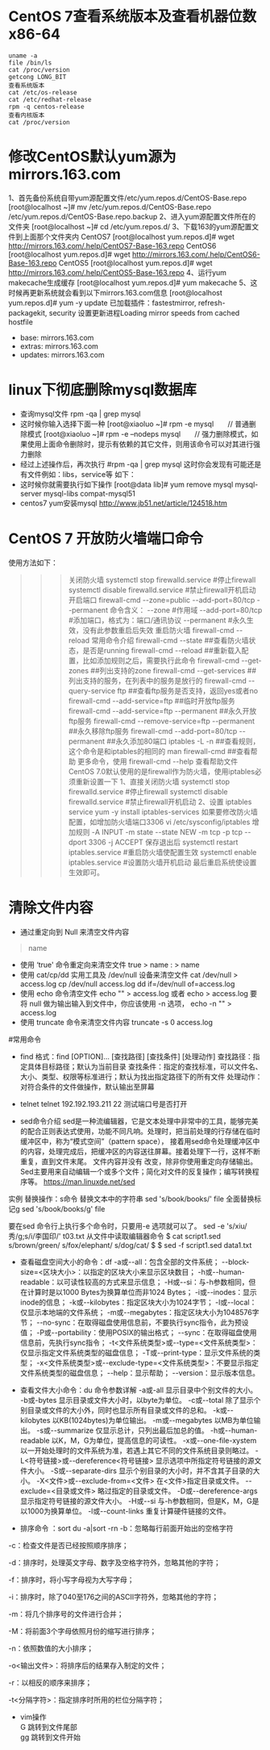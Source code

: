 # CentOS 7查看系统版本及查看机器位数x86-64
```
uname -a
file /bin/ls
cat /proc/version
getcong LONG_BIT
查看系统版本
cat /etc/os-release
cat /etc/redhat-release
rpm -q centos-release
查看内核版本
cat /proc/version
```

# 修改CentOS默认yum源为mirrors.163.com  

1、首先备份系统自带yum源配置文件/etc/yum.repos.d/CentOS-Base.repo
[root@localhost ~]# mv /etc/yum.repos.d/CentOS-Base.repo /etc/yum.repos.d/CentOS-Base.repo.backup
2、进入yum源配置文件所在的文件夹
[root@localhost ~]# cd /etc/yum.repos.d/
3、下载163的yum源配置文件到上面那个文件夹内
CentOS7
[root@localhost yum.repos.d]# wget http://mirrors.163.com/.help/CentOS7-Base-163.repo
CentOS6
[root@localhost yum.repos.d]# wget http://mirrors.163.com/.help/CentOS6-Base-163.repo
CentOS5
[root@localhost yum.repos.d]# wget http://mirrors.163.com/.help/CentOS5-Base-163.repo
4、运行yum makecache生成缓存
[root@localhost yum.repos.d]# yum makecache
5、这时候再更新系统就会看到以下mirrors.163.com信息
[root@localhost yum.repos.d]# yum -y update
已加载插件：fastestmirror, refresh-packagekit, security
设置更新进程Loading mirror speeds from cached hostfile
* base: mirrors.163.com
* extras: mirrors.163.com
* updates: mirrors.163.com


# linux下彻底删除mysql数据库
* 查询mysql文件 
rpm -qa | grep mysql 
* 这时候你输入选择下面一种 
[root@xiaoluo ~]# rpm -e mysql　　// 普通删除模式 
[root@xiaoluo ~]# rpm -e –nodeps mysql　　// 强力删除模式，如果使用上面命令删除时，提示有依赖的其它文件，则用该命令可以对其进行强力删除 
* 经过上述操作后，再次执行 #rpm -qa | grep mysql 这时你会发现有可能还是有文件例如：libs，service等 如下： 
* 这时候你就需要执行如下操作 
[root@data lib]# yum remove mysql mysql-server mysql-libs compat-mysql51 
* centos7 yum安装mysql 
http://www.jb51.net/article/124518.htm

# CentOS 7 开放防火墙端口命令
使用方法如下：
>>> 关闭防火墙
systemctl stop firewalld.service             #停止firewall
systemctl disable firewalld.service        #禁止firewall开机启动
>>> 开启端口
firewall-cmd --zone=public --add-port=80/tcp --permanent
 命令含义：
--zone #作用域
--add-port=80/tcp #添加端口，格式为：端口/通讯协议
--permanent #永久生效，没有此参数重启后失效
>>> 重启防火墙
firewall-cmd --reload
常用命令介绍
firewall-cmd --state                           ##查看防火墙状态，是否是running
firewall-cmd --reload                          ##重新载入配置，比如添加规则之后，需要执行此命令
firewall-cmd --get-zones                       ##列出支持的zone
firewall-cmd --get-services                    ##列出支持的服务，在列表中的服务是放行的
firewall-cmd --query-service ftp               ##查看ftp服务是否支持，返回yes或者no
firewall-cmd --add-service=ftp                 ##临时开放ftp服务
firewall-cmd --add-service=ftp --permanent     ##永久开放ftp服务
firewall-cmd --remove-service=ftp --permanent  ##永久移除ftp服务
firewall-cmd --add-port=80/tcp --permanent     ##永久添加80端口 
iptables -L -n                                 ##查看规则，这个命令是和iptables的相同的
man firewall-cmd                               ##查看帮助
更多命令，使用  firewall-cmd --help 查看帮助文件
>>>  CentOS 7.0默认使用的是firewall作为防火墙，使用iptables必须重新设置一下
1、直接关闭防火墙
systemctl stop firewalld.service           #停止firewall
systemctl disable firewalld.service     #禁止firewall开机启动
2、设置 iptables service
yum -y install iptables-services
如果要修改防火墙配置，如增加防火墙端口3306
vi /etc/sysconfig/iptables 
增加规则
-A INPUT -m state --state NEW -m tcp -p tcp --dport 3306 -j ACCEPT
保存退出后
systemctl restart iptables.service #重启防火墙使配置生效
systemctl enable iptables.service #设置防火墙开机启动
最后重启系统使设置生效即可。

# 清除文件内容
* 通过重定向到 Null 来清空文件内容
> name
* 使用 ‘true' 命令重定向来清空文件
true > name
: > name
* 使用 cat/cp/dd 实用工具及 /dev/null 设备来清空文件
cat /dev/null > access.log
cp /dev/null access.log
dd if=/dev/null of=access.log
* 使用 echo 命令清空文件
echo "" > access.log
或者
echo > access.log
要将 null 做为输出输入到文件中，你应该使用 -n 选项，
echo -n "" > access.log
* 使用 truncate 命令来清空文件内容
truncate -s 0 access.log

#常用命令
* find
格式：find [OPTION]... [查找路径] [查找条件] [处理动作]
查找路径：指定具体目标路径；默认为当前目录 
查找条件：指定的查找标准，可以文件名、大小、类型、权限等标准进行；默认为找出指定路径下的所有文件
处理动作：对符合条件的文件做操作，默认输出至屏幕

* telnet
telnet 192.192.193.211 22 测试端口号是否打开

* sed命令介绍
sed是一种流编辑器，它是文本处理中非常中的工具，能够完美的配合正则表达式使用，功能不同凡响。处理时，把当前处理的行存储在临时缓冲区中，称为“模式空间”（pattern space），
接着用sed命令处理缓冲区中的内容，处理完成后，把缓冲区的内容送往屏幕。接着处理下一行，这样不断重复，直到文件末尾。
文件内容并没有 改变，除非你使用重定向存储输出。Sed主要用来自动编辑一个或多个文件；简化对文件的反复操作；编写转换程序等。
https://man.linuxde.net/sed

实例
替换操作：s命令
替换文本中的字符串
sed 's/book/books/' file
全面替换标记g
sed 's/book/books/g' file

要在sed 命令行上执行多个命令时，只要用-e 选项就可以了。
 sed -e 's/xiu/秀/g;s/i/李国印/' t03.txt
从文件中读取编辑器命令
$ cat script1.sed
s/brown/green/
s/fox/elephant/
s/dog/cat/
$
$ sed -f script1.sed data1.txt

* 查看磁盘空间大小的命令：df
-a或--all：包含全部的文件系统；
--block-size=<区块大小>：以指定的区块大小来显示区块数目；
-h或--human-readable：以可读性较高的方式来显示信息；
-H或--si：与-h参数相同，但在计算时是以1000 Bytes为换算单位而非1024 Bytes；
-i或--inodes：显示inode的信息；
-k或--kilobytes：指定区块大小为1024字节；
-l或--local：仅显示本地端的文件系统；
-m或--megabytes：指定区块大小为1048576字节；
--no-sync：在取得磁盘使用信息前，不要执行sync指令，此为预设值；
-P或--portability：使用POSIX的输出格式；
--sync：在取得磁盘使用信息前，先执行sync指令；
-t<文件系统类型>或--type=<文件系统类型>：仅显示指定文件系统类型的磁盘信息；
-T或--print-type：显示文件系统的类型；
-x<文件系统类型>或--exclude-type=<文件系统类型>：不要显示指定文件系统类型的磁盘信息；
--help：显示帮助；
--version：显示版本信息。

* 查看文件大小命令：du
命令参数详解
-a或-all 显示目录中个别文件的大小。
-b或-bytes 显示目录或文件大小时，以byte为单位。
-c或--total 除了显示个别目录或文件的大小外，同时也显示所有目录或文件的总和。
-k或--kilobytes 以KB(1024bytes)为单位输出。
-m或--megabytes 以MB为单位输出。
-s或--summarize 仅显示总计，只列出最后加总的值。
-h或--human-readable 以K，M，G为单位，提高信息的可读性。
-x或--one-file-xystem 以一开始处理时的文件系统为准，若遇上其它不同的文件系统目录则略过。
-L<符号链接>或--dereference<符号链接> 显示选项中所指定符号链接的源文件大小。
-S或--separate-dirs 显示个别目录的大小时，并不含其子目录的大小。
-X<文件>或--exclude-from=<文件> 在<文件>指定目录或文件。
--exclude=<目录或文件> 略过指定的目录或文件。
-D或--dereference-args 显示指定符号链接的源文件大小。
-H或--si 与-h参数相同，但是K，M，G是以1000为换算单位。
-l或--count-links 重复计算硬件链接的文件。

* 排序命令 ：sort
du -a|sort -rn
-b：忽略每行前面开始出的空格字符

-c：检查文件是否已经按照顺序排序；

-d：排序时，处理英文字母、数字及空格字符外，忽略其他的字符；

-f：排序时，将小写字母视为大写字母；

-i：排序时，除了040至176之间的ASCII字符外，忽略其他的字符；

-m：将几个排序号的文件进行合并；

-M：将前面3个字母依照月份的缩写进行排序；

-n：依照数值的大小排序；

-o<输出文件>：将排序后的结果存入制定的文件；

-r：以相反的顺序来排序；

-t<分隔字符>：指定排序时所用的栏位分隔字符；

* vim操作  
G  跳转到文件尾部  
gg 跳转到文件开始
